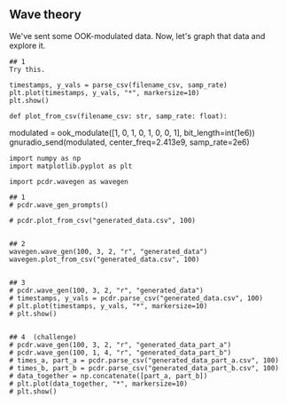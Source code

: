 ## Wave theory

We've sent some OOK-modulated data. Now, let's graph that data and explore it.

```python3
## 1
Try this.

timestamps, y_vals = parse_csv(filename_csv, samp_rate)
plt.plot(timestamps, y_vals, "*", markersize=10)
plt.show()

def plot_from_csv(filename_csv: str, samp_rate: float):

```

modulated = ook_modulate([1, 0, 1, 0, 1, 0, 0, 1], bit_length=int(1e6))
gnuradio_send(modulated, center_freq=2.413e9, samp_rate=2e6)




```python3
import numpy as np
import matplotlib.pyplot as plt

import pcdr.wavegen as wavegen

## 1
# pcdr.wave_gen_prompts()
```

```python3
# pcdr.plot_from_csv("generated_data.csv", 100)


## 2
wavegen.wave_gen(100, 3, 2, "r", "generated_data")
wavegen.plot_from_csv("generated_data.csv", 100)


## 3
# pcdr.wave_gen(100, 3, 2, "r", "generated_data")
# timestamps, y_vals = pcdr.parse_csv("generated_data.csv", 100)
# plt.plot(timestamps, y_vals, "*", markersize=10)
# plt.show()


## 4  (challenge)
# pcdr.wave_gen(100, 3, 2, "r", "generated_data_part_a")
# pcdr.wave_gen(100, 1, 4, "r", "generated_data_part_b")
# times_a, part_a = pcdr.parse_csv("generated_data_part_a.csv", 100)
# times_b, part_b = pcdr.parse_csv("generated_data_part_b.csv", 100)
# data_together = np.concatenate([part_a, part_b])
# plt.plot(data_together, "*", markersize=10)
# plt.show()
```